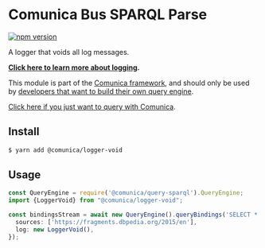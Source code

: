 # Comunica Bus SPARQL Parse

[![npm version](https://badge.fury.io/js/%40comunica%2Flogger-void.svg)](https://www.npmjs.com/package/@comunica/logger-void)

A logger that voids all log messages.

**[Click here to learn more about logging](https://comunica.dev/docs/modify/advanced/logging/).**

This module is part of the [Comunica framework](https://github.com/comunica/comunica),
and should only be used by [developers that want to build their own query engine](https://comunica.dev/docs/modify/).

[Click here if you just want to query with Comunica](https://comunica.dev/docs/query/).

## Install

```bash
$ yarn add @comunica/logger-void
```

## Usage

```typescript
const QueryEngine = require('@comunica/query-sparql').QueryEngine;
import {LoggerVoid} from "@comunica/logger-void";

const bindingsStream = await new QueryEngine().queryBindings('SELECT * WHERE { ?s ?p ?o }', {
  sources: ['https://fragments.dbpedia.org/2015/en'],
  log: new LoggerVoid(),
});
```
